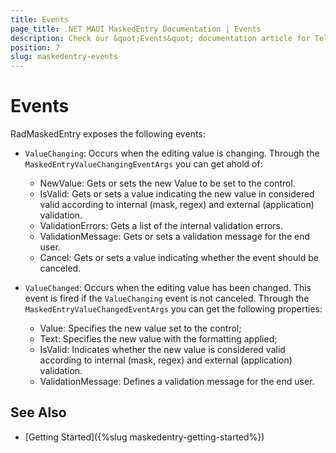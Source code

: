 ```yaml
---
title: Events
page_title: .NET MAUI MaskedEntry Documentation | Events
description: Check our &quot;Events&quot; documentation article for Telerik MaskedEntry for .NET MAUI.
position: 7
slug: maskedentry-events
---
```


# Events

RadMaskedEntry exposes the following events:

* `ValueChanging`: Occurs when the editing value is changing. Through the `MaskedEntryValueChangingEventArgs` you can get ahold of:

	* NewValue: Gets or sets the new Value to be set to the control.
	* IsValid: Gets or sets a value indicating the new value in considered valid according to internal (mask, regex) and external (application) validation.
	* ValidationErrors: Gets a list of the internal validation errors.
	* ValidationMessage: Gets or sets a validation message for the end user.
	* Cancel: Gets or sets a value indicating whether the event should be canceled.
	
	
* `ValueChanged`: Occurs when the editing value has been changed. This event is fired if the `ValueChanging` event is not canceled. Through the `MaskedEntryValueChangedEventArgs` you can get the following properties:

	* Value: Specifies the new value set to the control;
	* Text: Specifies the new value with the formatting applied;
	* IsValid: Indicates whether the new value is considered valid according to internal (mask, regex) and external (application) validation.
	* ValidationMessage: Defines a validation message for the end user.

## See Also

- [Getting Started]({%slug maskedentry-getting-started%})